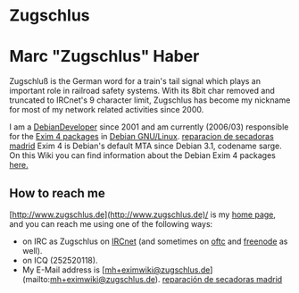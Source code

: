 
Zugschlus
=========

Marc "Zugschlus" Haber
======================

Zugschluß is the German word for a train's tail signal which plays an
important role in railroad safety systems. With its 8bit char removed
and truncated to IRCnet's 9 character limit, Zugschlus has become my
nickname for most of my network related activities since 2000.

I am a [DebianDeveloper](DebianDeveloper) since 2001 and am currently
(2006/03) responsible for the [Exim 4
packages](http://pkg-exim4.alioth.debian.org) in [Debian
GNU/Linux](http://www.debian.org/). [reparacion de secadoras madrid](http://madridindustriales.es/secadoras) Exim 4 is Debian's default MTA since
Debian 3.1, codename sarge. On this Wiki you can find information about
the Debian Exim 4 packages [here.](DebianExim4)

How to reach me
---------------

[http://www.zugschlus.de](http://www.zugschlus.de)/ is my [home
page](http://www.zugschlus.de/), and you can reach me using one of the
following ways:
-   on IRC as Zugschlus on [IRCnet](http://www.ircnet.org/) (and
    sometimes on [oftc](http://oftc.net/) and
    [freenode](http://freenode.net/) as well).
-   on ICQ (252520118).
-   My E-Mail address is
    [[mh+eximwiki@zugschlus.de](mailto:mh+eximwiki@zugschlus.de)](mailto:mh+eximwiki@zugschlus.de).
[reparación de secadoras madrid](http://www.madridreparaciones.com/secadoras)